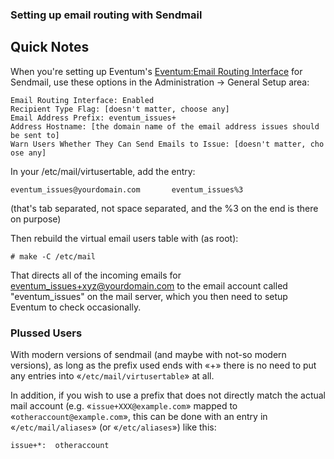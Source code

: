 ### Setting up email routing with Sendmail

## Quick Notes ##

When you're setting up Eventum's [Eventum:Email Routing Interface](Email-Routing-Interface.md) for Sendmail, use these options in the Administration -\> General Setup area:

`Email Routing Interface: Enabled`
`Recipient Type Flag: [doesn't matter, choose any]`
`Email Address Prefix: eventum_issues+`
`Address Hostname: [the domain name of the email address issues should be sent to]`
`Warn Users Whether They Can Send Emails to Issue: [doesn't matter, choose any]`

In your /etc/mail/virtusertable, add the entry:

`eventum_issues@yourdomain.com       eventum_issues%3`

(that's tab separated, not space separated, and the %3 on the end is there on purpose)

Then rebuild the virtual email users table with (as root):

`# make -C /etc/mail`

That directs all of the incoming emails for eventum_issues+xyz@yourdomain.com to the email account called "eventum_issues" on the mail server, which you then need to setup Eventum to check occasionally.

### Plussed Users

With modern versions of sendmail (and maybe with not-so modern versions), as long as the prefix used ends with «+» there is no need to put any entries into «`/etc/mail/virtusertable`» at all.

In addition, if you wish to use a prefix that does not directly match the actual mail account (e.g. «`issue+XXX@example.com`» mapped to «`otheraccount@example.com`», this can be done with an entry in «`/etc/mail/aliases`» (or «`/etc/aliases`») like this:

`issue+*:  otheraccount`